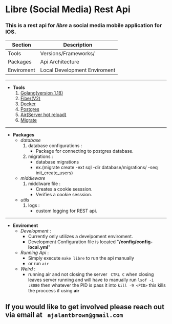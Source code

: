 # Libre (Social Media) Rest Api

### This is a rest api for *libre* a social media mobile application for IOS.

| Section | Description |
| ----------- | ----------- |
| Tools | Versions/Frameworks/ |
| Packages | Api Architecture |
| Enviroment | Local Development Enviroment

---
- **Tools**
    1. [Golang(version 1.18)](https://go.dev/)
    2. [Fiber(V2)](https://docs.gofiber.io/)
    3. [Docker](https://docs.docker.com/get-docker/)
    4. [Postgres](https://www.postgresql.org/download/)
    5. [Air(Server hot reload)](https://github.com/cosmtrek/air)
    6. [Migrate](https://github.com/golang-migrate/migrate)

---
- **Packages**
    - *database*
        1. database configurations
            : 
            - Package for connecting to postgres database.
        1. migrations 
            : 
            - database migrations
            -  ex.(migrate create -ext sql -dir database/migrations/ -seq init_create_users)
    - *middleware*
        1. middlware file
            : 
              - Creates a cookie sesssion.
              - Verifies a cookie sesssion.
    - *utils*
        1. logs
            : 
             - custom logging for REST api.
---
- **Enviroment**
    - *Development*
        : 
        - Currently only utilizes a develpoment enviroment.
        - Development Configuration file is located "**/config/config-local.yml**"
    - *Running Api*
        : 
        - Simply execute ``` make libre ``` to run the api manually
        - or run ```air``` 
    - *Weird*
        :
        - running air and not closing the server ``` CTRL C``` when closing leaves server running and will have to manually run ``` lsof -i :8080 ``` then whatever the PID is pass it into ```kill -9 <PID>``` this kills the proccess if using **air**

## If you would like to get involved please reach out via email at ``` ajalantbrown@gmail.com```
 
